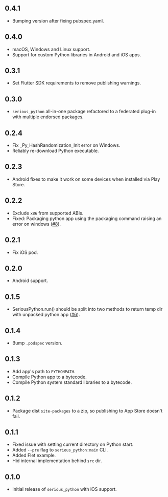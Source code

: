 ## 0.4.1

* Bumping version after fixing pubspec.yaml.

## 0.4.0

* macOS, Windows and Linux support.
* Support for custom Python libraries in Android and iOS apps.

## 0.3.1

* Set Flutter SDK requirements to remove publishing warnings.

## 0.3.0

* `serious_python` all-in-one package refactored to a federated plug-in with multiple endorsed packages.

## 0.2.4

* Fix _Py_HashRandomization_Init error on Windows.
* Reliably re-download Python executable.

## 0.2.3

* Android fixes to make it work on some devices when installed via Play Store.

## 0.2.2

* Exclude `x86` from supported ABIs.
* Fixed: Packaging python app using the packaging command raising an error on windows ([#8](https://github.com/flet-dev/serious-python/issues/8)).

## 0.2.1

* Fix iOS pod.

## 0.2.0

* Android support.

## 0.1.5

* SeriousPython.run() should be split into two methods to return temp dir with unpacked python app ([#6](https://github.com/flet-dev/serious-python/issues/6)).

## 0.1.4

* Bump `.podspec` version.

## 0.1.3

* Add app's path to `PYTHONPATH`.
* Compile Python app to a bytecode.
* Compile Python system standard libraries to a bytecode.

## 0.1.2

* Package dist `site-packages` to a zip, so publishing to App Store doesn't fail.

## 0.1.1

* Fixed issue with setting current directory on Python start.
* Added `--pre` flag to `serious_python:main` CLI.
* Added Flet example.
* Hid internal implementation behind `src` dir.

## 0.1.0

* Initial release of `serious_python` with iOS support.